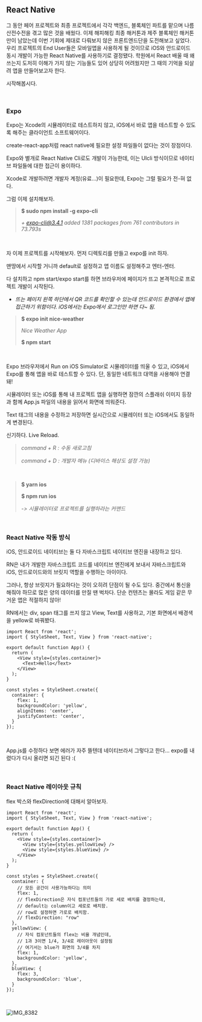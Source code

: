 ## React Native

그 동안 페어 프로젝트와 최종 프로젝트에서 각각 백엔드, 블록체인 파트를 맡으며 나름 산전수전을 겪고 많은 것을 배웠다. 
이제 해피해킹 최종 해커톤과 제주 블록체인 해커톤만이 남았는데 이번 기회에 제대로 다뤄보지 않은 프론트엔드단을 도전해보고 싶었다. 
우리 프로젝트의 End User들은 모바일앱을 사용하게 될 것이므로 iOS와 안드로이드 동시 개발이 가능한 React Native를 사용하기로 결정됐다. 
학원에서 React 배울 때 왜 쓰는지 도저히 이해가 가지 않는 기능들도 있어 상당히 어려웠지만 그 때의 기억을 되살려 앱을 만들어보고자 한다.

시작해봅시다.

<br>

### Expo

Expo는 Xcode의 시뮬레이터로 테스트하지 않고, iOS에서 바로 앱을 테스트할 수 있도록 해주는 클라이언트 소프트웨어이다.

create-react-app처럼 react native에 필요한 설정 파일들이 없다는 것이 장점이다.

Expo와 별개로 React Native Cli로도 개발이 가능한데, 이는 UIcli 방식이므로 네이티브 파일들에 대한 접근이 용이하다.

Xcode로 개발하려면 개발자 계정(유료...)이 필요한데, Expo는 그럴 필요가 전-혀 없다.

그럼 이제 설치해보자.

> **$ sudo npm install -g expo-cli**
>
> *\+ expo-cli@3.4.1*
> *added 1381 packages from 761 contributors in 73.793s*

<br>

자 이제 프로젝트를 시작해보자. 먼저 디렉토리를 만들고 expo를 init 하자.

맨땅에서 시작할 거니까 default로 설정하고 앱 이름도 설정해주고 엔터-엔터.

다 설치하고 npm start/expo start를 하면 브라우저에 페이지가 뜨고 본격적으로 프로젝트 개발이 시작된다.

- *뜨는 페이지 왼쪽 하단에서 QR 코드를 확인할 수 있는데 안드로이드 환경에서 앱에 접근하기 위함이다. iOS에서는 Expo에서 로그인만 하면 다~ 됨.*

> **$ expo init nice-weather**
>
> *Nice Weather App*
>
> **$ npm start**

<br>

Expo 브라우저에서 Run on iOS Simulator로 시뮬레이터를 띄울 수 있고, iOS에서 Expo를 통해 앱을 바로 테스트할 수 있다. 단, 동일한 네트워크 대역을 사용해야 연결돼!

시뮬레이터 또는 iOS를 통해 내 프로젝트 앱을 실행하면 잠깐의 스플래쉬 이미지 등장과 함께 App.js 파일의 내용을 읽어서 화면에 띄워준다.

Text 태그의 내용을 수정하고 저장하면 실시간으로 시뮬레이터 또는 iOS에서도 동일하게 변경된다.

신기하다. Live Reload.

> *command + R : 수동 새로고침*
>
> *command + D : 개발자 메뉴 (디바이스 해상도 설정 가능)*

<br>

> **$ yarn ios**
>
> **$ npm run ios**
>
> *-> 시뮬레이터로 프로젝트를 실행하라는 커맨드*

<br>

### React Native 작동 방식

iOS, 안드로이드 네이티브는 둘 다 자바스크립트 네이티브 엔진을 내장하고 있다.

RN은 내가 개발한 자바스크립트 코드를 네이티브 엔진에게 보내서 자바스크립트와 iOS, 안드로이드와의 브릿지 역할을 수행하는 아이이다.

그러나, 항상 브릿지가 필요하다는 것이 오히려 단점이 될 수도 있다. 중간에서 통신을 해줘야 하므로 많은 양의 데이터를 만질 땐 벅차다. 단순 컨텐츠는 몰라도 게임 같은 무거운 앱은 적절하지 않아!

RN에서는 div, span 태그를 쓰지 않고 View, Text를 사용하고, 기본 화면에서 배경색을 yellow로 바꿔봤다.

```react
import React from 'react';
import { StyleSheet, Text, View } from 'react-native';

export default function App() {
  return (
    <View style={styles.container}>
      <Text>Hello</Text>
    </View>
  );
}

const styles = StyleSheet.create({
  container: {
    flex: 1,
    backgroundColor: 'yellow',
    alignItems: 'center',
    justifyContent: 'center',
  }
});
```

<br>

App.js를 수정하다 보면 에러가 자주 뜰텐데 네이티브라서 그렇다고 한다... expo를 내렸다가 다시 올리면 되긴 된다 :(

<br>

### React Native 레이아웃 규칙

flex 박스와 flexDirection에 대해서 알아보자.

```react
import React from 'react';
import { StyleSheet, Text, View } from 'react-native';

export default function App() {
  return (
    <View style={styles.container}>
      <View style={styles.yellowView} />
      <View style={styles.blueView} />
    </View>
  );
}

const styles = StyleSheet.create({
  container: {
    // 모든 공간이 사용가능하다는 의미
    flex: 1,
    // flexDirection은 자식 컴포넌트들의 가로 세로 배치를 결정하는데,
    // default는 column이고 세로로 배치함.
    // row로 설정하면 가로로 배치함.
    // flexDirection: "row"
  },
  yellowView: {
    // 자식 컴포넌트들의 flex는 비율 개념인데,
    // 1과 3이면 1/4, 3/4로 레이아웃이 설정됨
    // 여기서는 blue가 화면의 3/4를 차지
    flex: 1,
    backgroundColor: 'yellow',
  },
  blueView: {
    flex: 3,
    backgroundColor: 'blue',
  }
});
```

<br>

![IMG_8382](https://user-images.githubusercontent.com/12066892/67141060-e4dbb480-f29a-11e9-8e01-93d24334c24d.PNG)


